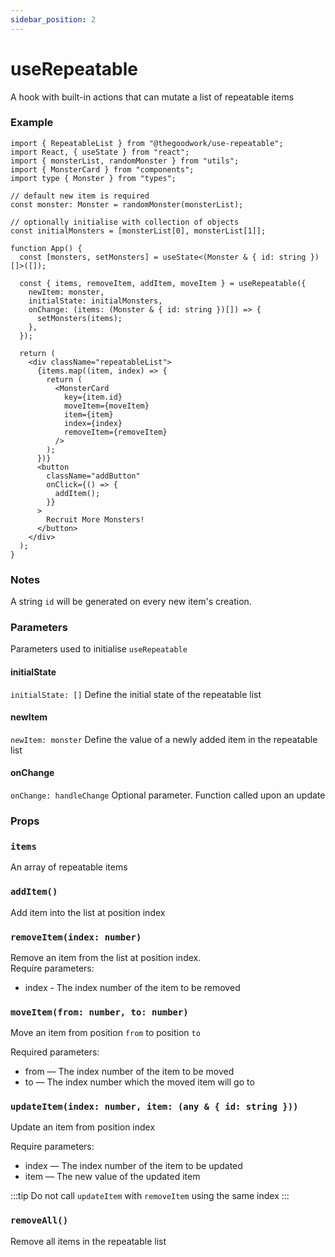 ```yaml
---
sidebar_position: 2
---
```


# useRepeatable

A hook with built-in actions that can mutate a list of repeatable items

### Example

```tsx
import { RepeatableList } from "@thegoodwork/use-repeatable";
import React, { useState } from "react";
import { monsterList, randomMonster } from "utils";
import { MonsterCard } from "components";
import type { Monster } from "types";

// default new item is required
const monster: Monster = randomMonster(monsterList);

// optionally initialise with collection of objects
const initialMonsters = [monsterList[0], monsterList[1]];

function App() {
  const [monsters, setMonsters] = useState<(Monster & { id: string })[]>([]);

  const { items, removeItem, addItem, moveItem } = useRepeatable({
    newItem: monster,
    initialState: initialMonsters,
    onChange: (items: (Monster & { id: string })[]) => {
      setMonsters(items);
    },
  });

  return (
    <div className="repeatableList">
      {items.map((item, index) => {
        return (
          <MonsterCard
            key={item.id}
            moveItem={moveItem}
            item={item}
            index={index}
            removeItem={removeItem}
          />
        );
      })}
      <button
        className="addButton"
        onClick={() => {
          addItem();
        }}
      >
        Recruit More Monsters!
      </button>
    </div>
  );
}
```

### Notes

A string `id` will be generated on every new item's creation.

### Parameters

Parameters used to initialise `useRepeatable`

#### initialState

`initialState: []`
Define the initial state of the repeatable list

#### newItem

`newItem: monster`
Define the value of a newly added item in the repeatable list

#### onChange

`onChange: handleChange`
Optional parameter. Function called upon an update

### Props

### `items`

An array of repeatable items

### `addItem()`

Add item into the list at position index

### `removeItem(index: number)`

Remove an item from the list at position index. <br/>
Require parameters:

- index - The index number of the item to be removed

### `moveItem(from: number, to: number)`

Move an item from position `from` to position `to`

Required parameters:

- from — The index number of the item to be moved
- to — The index number which the moved item will go to

### `updateItem(index: number, item: (any & { id: string }))`

Update an item from position index

Require parameters:

- index — The index number of the item to be updated
- item — The new value of the updated item

:::tip
Do not call `updateItem` with `removeItem` using the same index
:::

### `removeAll()`

Remove all items in the repeatable list
